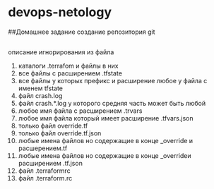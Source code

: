 # devops-netology
##Домашнее задание создание репозитория git
##
описание игнорирования из файла

1. каталоги .terrafom и файлы в них
2. все файлы с расширением .tfstate
3. все файлы у которых префикс и расширение любое у файла с именем tfstate
4. файл crash.log
5. файл crash.*.log  у которого средняя часть может быть любой
6. любое имя файла с расширением .trvars
7. любое имя файла который имеет расширение .tfvars.json
8. только файл override.tf
9. только файл override.tf.json
10. любые имена файлов но содержащие в конце _override и расшерением.tf 
11. любые имена файлов но содержащие в конце _overrideи расширением .tf.json
12. файл .terraformrc
13. файл .terraform.rc
